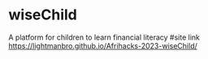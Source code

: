 # wiseChild
A platform for children to learn financial literacy
#site link  https://lightmanbro.github.io/Afrihacks-2023-wiseChild/
